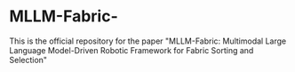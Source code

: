 # MLLM-Fabric-
This is the official repository for the paper "MLLM-Fabric: Multimodal Large Language Model-Driven Robotic Framework for Fabric Sorting and Selection"
